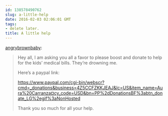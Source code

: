 ```yaml
---
id: 138578490762
slug: a-little-help
date: 2016-02-03 02:06:01 GMT
tags:
- delete later.
title: A little help
---
```

<p><a class="tumblr_blog" href="http://angrybrownbaby.tumblr.com/post/138382145644">angrybrownbaby</a>:</p>
<blockquote>
<p>Hey all, I am asking you all a favor to please boost and donate to help for the kids’ medical bills. They’re drowning me. </p>
<p>Here’s a paypal link:</p>
<p><a href="https://www.paypal.com/cgi-bin/webscr?cmd=_donations&amp;business=4Z5CCFZKKJEAJ&amp;lc=US&amp;item_name=Aura%20Carranza&amp;currency_code=USD&amp;bn=PP%2dDonationsBF%3abtn_donate_LG%2egif%3aNonHosted">https://www.paypal.com/cgi-bin/webscr?cmd=_donations&amp;business=4Z5CCFZKKJEAJ&amp;lc=US&amp;item_name=Aura%20Carranza¤cy_code=USD&amp;bn=PP%2dDonationsBF%3abtn_donate_LG%2egif%3aNonHosted</a><br></p>
<p>Thank you so much for all your help. </p>
</blockquote>

